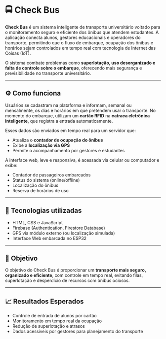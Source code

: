 # 🚍 Check Bus

**Check Bus** é um sistema inteligente de transporte universitário voltado para o monitoramento seguro e eficiente dos ônibus que atendem estudantes. A aplicação conecta alunos, gestores educacionais e operadores do transporte, permitindo que o fluxo de embarque, ocupação dos ônibus e horários sejam controlados em tempo real com tecnologia de Internet das Coisas (IoT).

O sistema combate problemas como **superlotação, uso desorganizado e falta de controle sobre o embarque**, oferecendo mais segurança e previsibilidade no transporte universitário.

---

## ⚙️ Como funciona

Usuários se cadastram na plataforma e informam, semanal ou mensalmente, os dias e horários em que pretendem usar o transporte. No momento do embarque, utilizam um **cartão RFID** na **catraca eletrônica inteligente**, que registra a entrada automaticamente.

Esses dados são enviados em tempo real para um servidor que:
- Atualiza o **contador de ocupação do ônibus**
- Exibe a **localização via GPS**
- Permite o acompanhamento por gestores e estudantes

A interface web, leve e responsiva, é acessada via celular ou computador e exibe:
- Contador de passageiros embarcados
- Status do sistema (online/offline)
- Localização do ônibus
- Reserva de horários de uso

---

## 🧠 Tecnologias utilizadas

- HTML, CSS e JavaScript
- Firebase (Authentication, Firestore Database)
- GPS via módulo externo (ou localização simulada)
- Interface Web embarcada no ESP32

---

## 🎯 Objetivo

O objetivo do Check Bus é proporcionar um **transporte mais seguro, organizado e eficiente**, com controle em tempo real, evitando filas, superlotação e desperdício de recursos com ônibus ociosos.

---

## 📈 Resultados Esperados

- Controle de entrada de alunos por cartão
- Monitoramento em tempo real da ocupação
- Redução de superlotação e atrasos
- Dados acessíveis por gestores para planejamento do transporte



